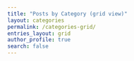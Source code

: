 ```yaml
---
title: "Posts by Category (grid view)"
layout: categories
permalink: /categories-grid/
entries_layout: grid
author_profile: true
search: false
---
```

